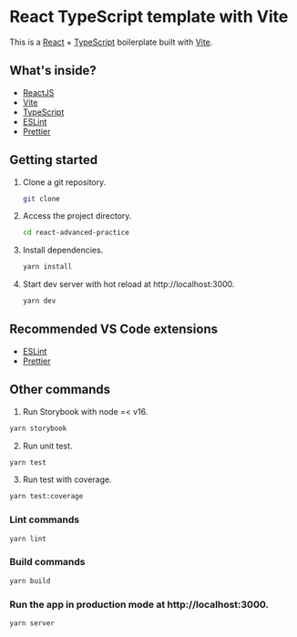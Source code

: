 # React TypeScript template with Vite

This is a [React](https://reactjs.org) + [TypeScript](https://www.typescriptlang.org/) boilerplate built with [Vite](https://vitejs.dev).

## What's inside?

- [ReactJS](https://reactjs.org)
- [Vite](https://vitejs.dev)
- [TypeScript](https://www.typescriptlang.org)
- [ESLint](https://eslint.org)
- [Prettier](https://prettier.io)

## Getting started
1. Clone a git repository.

   ```bash
   git clone 
   ```

2. Access the project directory.

   ```bash
   cd react-advanced-practice
   ```

3. Install dependencies.

   ```bash
   yarn install
   ```

4. Start dev server with hot reload at http://localhost:3000.
   ```bash
   yarn dev
   ```

## Recommended VS Code extensions

- [ESLint](https://marketplace.visualstudio.com/items?itemName=dbaeumer.vscode-eslint)
- [Prettier](https://marketplace.visualstudio.com/items?itemName=esbenp.prettier-vscode)

## Other commands

1. Run Storybook with node =< v16.

```bash
yarn storybook
```

2. Run unit test.

```bash
yarn test
```

3. Run test with coverage.

```bash
yarn test:coverage
```

### Lint commands

```bash
yarn lint
```

### Build commands

```bash
yarn build
```

### Run the app in production mode at http://localhost:3000.

```bash
yarn server
```
